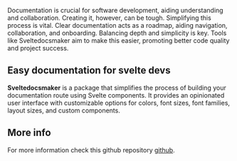 Documentation is crucial for software development, aiding understanding and collaboration. Creating it, however, can be tough. Simplifying this process is vital. Clear documentation acts as a roadmap, aiding navigation, collaboration, and onboarding. Balancing depth and simplicity is key. Tools like Sveltedocsmaker aim to make this easier, promoting better code quality and project success.

## Easy documentation for svelte devs

**Sveltedocsmaker** is a package that simplifies the process of building your documentation route using Svelte components. It provides an opinionated user interface with customizable options for colors, font sizes, font families, layout sizes, and custom components.

## More info

For more information check this github repository [github](https://github.com/Shinji13/SvelteDocsMaker).
